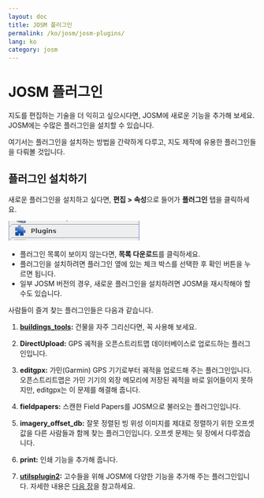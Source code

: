 ```yaml
---
layout: doc
title: JOSM 플러그인
permalink: /ko/josm/josm-plugins/
lang: ko
category: josm
---
```


JOSM 플러그인
============


지도를 편집하는 기술을 더 익히고 싶으시다면, JOSM에 새로운 기능을 추가해 보세요. JOSM에는 수많은 플러그인을 설치할 수 있습니다.  

여기서는 플러그인을 설치하는 방법을 간략하게 다루고, 지도 제작에 유용한 플러그인들을 다뤄볼 것입니다.

플러그인 설치하기
-------------------
새로운 플러그인을 설치하고 싶다면, **편집 \> 속성**으로 들어가 **플러그인** 탭을 클릭하세요.  

![Plugins][]

* 플러그인 목록이 보이지 않는다면, **목록 다운로드**를 클릭하세요.  
* 플러그인을 설치하려면 플러그인 옆에 있는 체크 박스를 선택한 후 확인 버튼을 누르면 됩니다.  
* 일부 JOSM 버전의 경우, 새로운 플러그인을 설치하려면 JOSM을 재시작해야 할 수도 있습니다.

사람들이 즐겨 찾는 플러그인들은 다음과 같습니다.

1. **[buildings_tools](/ko/josm/josm-more-plugins/#the-buildings-tools-plugin):** 건물을 자주 그리신다면, 꼭 사용해 보세요.  

2. **DirectUpload:** GPS 궤적을 오픈스트리트맵 데이터베이스로 업로드하는 플러그인입니다.  

3. **editgpx:** 가민(Garmin) GPS 기기로부터 궤적을 업로드해 주는 플러그인입니다. 오픈스트리트맵은 가민 기기의 외장 메모리에 저장된 궤적을 바로 읽어들이지 못하지만, editgpx는 이 문제를 해결해 줍니다.  

4. **fieldpapers:** 스캔한 Field Papers를 JOSM으로 불러오는 플러그인입니다.  

5. **imagery_offset_db:** 잘못 정렬된 빙 위성 이미지를 제대로 정렬하기 위한 오프셋 값을 다른 사람들과 함께 찾는 플러그인입니다. 오프셋 문제는 뒷 장에서 다루겠습니다.  

6. **print:** 인쇄 기능을 추가해 줍니다.  

7. **[utilsplugin2](/en/josm/josm-more-plugins/#more-selection-tools):** 고수들을 위해 JOSM에 다양한 기능을 추가해 주는 플러그인입니다. 자세한 내용은 [다음 장](/ko/josm/josm-more-plugins)을 참고하세요.

[Plugins]: /images/josm/josm-plugins_image00_plug-icon.png
